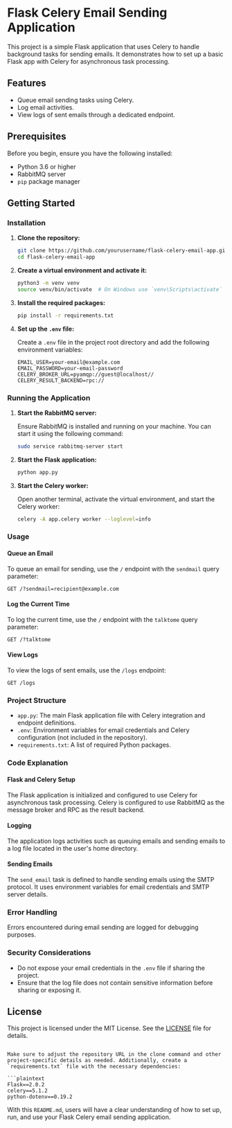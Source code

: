 

# Flask Celery Email Sending Application

This project is a simple Flask application that uses Celery to handle background tasks for sending emails. It demonstrates how to set up a basic Flask app with Celery for asynchronous task processing.

## Features

- Queue email sending tasks using Celery.
- Log email activities.
- View logs of sent emails through a dedicated endpoint.

## Prerequisites

Before you begin, ensure you have the following installed:

- Python 3.6 or higher
- RabbitMQ server
- `pip` package manager

## Getting Started

### Installation

1. **Clone the repository:**

    ```bash
    git clone https://github.com/yourusername/flask-celery-email-app.git
    cd flask-celery-email-app
    ```

2. **Create a virtual environment and activate it:**

    ```bash
    python3 -m venv venv
    source venv/bin/activate  # On Windows use `venv\Scripts\activate`
    ```

3. **Install the required packages:**

    ```bash
    pip install -r requirements.txt
    ```

4. **Set up the `.env` file:**

    Create a `.env` file in the project root directory and add the following environment variables:

    ```env
    EMAIL_USER=your-email@example.com
    EMAIL_PASSWORD=your-email-password
    CELERY_BROKER_URL=pyamqp://guest@localhost//
    CELERY_RESULT_BACKEND=rpc://
    ```

### Running the Application

1. **Start the RabbitMQ server:**

    Ensure RabbitMQ is installed and running on your machine. You can start it using the following command:

    ```bash
    sudo service rabbitmq-server start
    ```

2. **Start the Flask application:**

    ```bash
    python app.py
    ```

3. **Start the Celery worker:**

    Open another terminal, activate the virtual environment, and start the Celery worker:

    ```bash
    celery -A app.celery worker --loglevel=info
    ```

### Usage

#### Queue an Email

To queue an email for sending, use the `/` endpoint with the `sendmail` query parameter:

```http
GET /?sendmail=recipient@example.com
```

#### Log the Current Time

To log the current time, use the `/` endpoint with the `talktome` query parameter:

```http
GET /?talktome
```

#### View Logs

To view the logs of sent emails, use the `/logs` endpoint:

```http
GET /logs
```

### Project Structure

- `app.py`: The main Flask application file with Celery integration and endpoint definitions.
- `.env`: Environment variables for email credentials and Celery configuration (not included in the repository).
- `requirements.txt`: A list of required Python packages.

### Code Explanation

#### Flask and Celery Setup

The Flask application is initialized and configured to use Celery for asynchronous task processing. Celery is configured to use RabbitMQ as the message broker and RPC as the result backend.

#### Logging

The application logs activities such as queuing emails and sending emails to a log file located in the user's home directory.

#### Sending Emails

The `send_email` task is defined to handle sending emails using the SMTP protocol. It uses environment variables for email credentials and SMTP server details.

### Error Handling

Errors encountered during email sending are logged for debugging purposes.

### Security Considerations

- Do not expose your email credentials in the `.env` file if sharing the project.
- Ensure that the log file does not contain sensitive information before sharing or exposing it.

## License

This project is licensed under the MIT License. See the [LICENSE](LICENSE) file for details.
```

Make sure to adjust the repository URL in the clone command and other project-specific details as needed. Additionally, create a `requirements.txt` file with the necessary dependencies:

```plaintext
Flask==2.0.2
celery==5.1.2
python-dotenv==0.19.2
```

With this `README.md`, users will have a clear understanding of how to set up, run, and use your Flask Celery email sending application.
